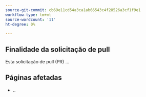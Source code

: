 ```yaml
---
source-git-commit: cb69e11cd54a3ca1ab66543c4f28526a3cf1f9e1
workflow-type: tm+mt
source-wordcount: '11'
ht-degree: 0%

---
```

## Finalidade da solicitação de pull

Esta solicitação de pull (PR) ...

## Páginas afetadas

<!-- It is a best practice to list the affected pages on experienceleague.adobe.com (URLs). Not necessary for large numbers of files. Including both production and staging/review URLs is most helpful. -->

- ..


<!--
If you are fixing a GitHub issue, using the GitHub keyword format (https://help.github.com/en/articles/closing-issues-using-keywords#closing-an-issue-in-a-different-repository) closes the issue when this pull request is merged. Example: `Fixes #1234`.

`main` is the default branch. Merged pull requests to `main` go live on the site automatically. Any requested changes to content on the `main` branch must be related to the released product. Any content related to future releases should be merged to the corresponding `develop` branch.

-->
